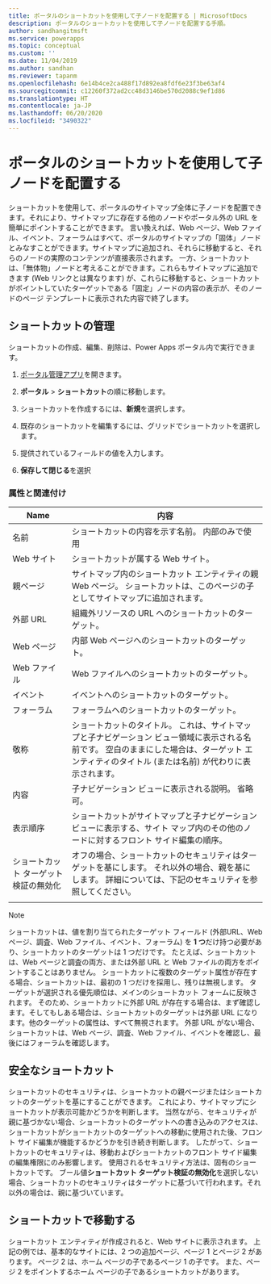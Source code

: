 ```yaml
---
title: ポータルのショートカットを使用して子ノードを配置する | MicrosoftDocs
description: ポータルのショートカットを使用して子ノードを配置する手順。
author: sandhangitmsft
ms.service: powerapps
ms.topic: conceptual
ms.custom: ''
ms.date: 11/04/2019
ms.author: sandhan
ms.reviewer: tapanm
ms.openlocfilehash: 6e14b4ce2ca488f17d892ea8fdf6e23f3be63af4
ms.sourcegitcommit: c12260f372ad2cc48d3146be570d2088c9ef1d86
ms.translationtype: HT
ms.contentlocale: ja-JP
ms.lasthandoff: 06/20/2020
ms.locfileid: "3490322"
---
```

# <a name="place-child-nodes-by-using-shortcuts-for-portals"></a>ポータルのショートカットを使用して子ノードを配置する
ショートカットを使用して、ポータルのサイトマップ全体に子ノードを配置できます。それにより、サイトマップに存在する他のノードやポータル外の URL を簡単にポイントすることができます。 言い換えれば、Web ページ、Web ファイル、イベント、フォーラムはすべて、ポータルのサイトマップの「固体」ノードとみなすことができます。サイトマップに追加され、それらに移動すると、それらのノードの実際のコンテンツが直接表示されます。 一方、ショートカットは、「無体物」ノードと考えることができます。これらもサイトマップに追加できます (Web リンクとは異なります) が、これらに移動すると、ショートカットがポイントしていたターゲットである「固定」ノードの内容の表示が、そのノードのページ テンプレートに表示された内容で終了します。

## <a name="manage-shortcuts"></a>ショートカットの管理

ショートカットの作成、編集、削除は、Power Apps ポータル内で実行できます。

1. [ポータル管理アプリ](configure-portal.md)を開きます。

2. **ポータル** &gt; **ショートカット**の順に移動します。 

3. ショートカットを作成するには、**新規**を選択します。 

4. 既存のショートカットを編集するには、グリッドでショートカットを選択します。 

5. 提供されているフィールドの値を入力します。 

6. **保存して閉じる**を選択

### <a name="attributes-and-relationships"></a>属性と関連付け

| Name                               | 内容                                                                                                                                                                                  |
|------------------------------------|----------------------------------------------------------------------------------------------------------------------------------------------------------------------------------------------|
| 名前                               | ショートカットの内容を示す名前。 内部のみで使用                                                                                                                                  |
| Web サイト                            | ショートカットが属する Web サイト。                                                                                                                                                    |
| 親ページ                        | サイトマップ内のショートカット エンティティの親 Web ページ。 ショートカットは、このページの子としてサイトマップに追加されます。                                                                 |
| 外部 URL                       | 組織外リソースの URL へのショートカットのターゲット。                                                                                                                  |
| Web ページ                           | 内部 Web ページへのショートカットのターゲット。                                                                                                                                               |
| Web ファイル                           | Web ファイルへのショートカットのターゲット。                                                                                                                                                        |
| イベント                              | イベントへのショートカットのターゲット。                                                                                                                                                          |
| フォーラム                              | フォーラムへのショートカットのターゲット。                                                                                                                                                           |
| 敬称                              | ショートカットのタイトル。 これは、サイトマップと子ナビゲーション ビュー領域に表示される名前です。 空白のままにした場合は、ターゲット エンティティのタイトル (または名前) が代わりに表示されます。 |
| 内容                        | 子ナビゲーション ビューに表示される説明。 省略可。                                                                                                                                        |
| 表示順序                      | ショートカットがサイトマップと子ナビゲーション ビューに表示する、サイト マップ内のその他のノードに対するフロント サイド編集の順序。                                                      |
| ショートカット ターゲット検証の無効化 | オフの場合、ショートカットのセキュリティはターゲットを基にします。 それ以外の場合、親を基にします。 詳細については、下記のセキュリティを参照してください。                                   |
||

> [!Note]
> ショートカットは、値を割り当てられたターゲット フィールド (外部URL、Web ページ、調査、Web ファイル、イベント、フォーラム) を **1 つ**だけ持つ必要があり、ショートカットのターゲットは 1 つだけです。 たとえば、ショートカットは、Web ページと調査の両方、または外部 URL と Web ファイルの両方をポイントすることはありません。 ショートカットに複数のターゲット属性が存在する場合、ショートカットは、最初の 1 つだけを採用し、残りは無視します。 ターゲットが選択される優先順位は、メインのショートカット フォームに反映されます。 そのため、ショートカットに外部 URL が存在する場合は、まず確認します。そしてもしある場合は、ショートカットのターゲットは外部 URL になります。他のターゲットの属性は、すべて無視されます。 外部 URL がない場合、ショートカットは、Web ページ、調査、Web ファイル、イベントを確認し、最後にはフォーラムを確認します。 

## <a name="secure-shortcuts"></a>安全なショートカット

ショートカットのセキュリティは、ショートカットの親ページまたはショートカットのターゲットを基にすることができます。 これにより、サイトマップにショートカットが表示可能かどうかを判断します。 当然ながら、セキュリティが親に基づかない場合、ショートカットのターゲットへの書き込みのアクセスは、ショートカットがショートカットのターゲットへの移動に使用された後、フロント サイド編集が機能するかどうかを引き続き判断します。 したがって、ショートカットのセキュリティは、移動およびショートカットのフロント サイド編集の編集権限にのみ影響します。 使用されるセキュリティ方法は、固有のショートカットです。 ブール値**ショートカット ターゲット検証の無効化**を選択しない場合、ショートカットのセキュリティはターゲットに基づいて行われます。それ以外の場合は、親に基づいています。

## <a name="navigate-with-shortcuts"></a>ショートカットで移動する

ショートカット エンティティが作成されると、Web サイトに表示されます。 上記の例では、基本的なサイトには、2 つの追加ページ、ページ 1 とページ 2 があります。 ページ 2 は、ホーム ページの子であるページ 1 の子です。 また、ページ 2 をポイントするホーム ページの子であるショートカットがあります。 
